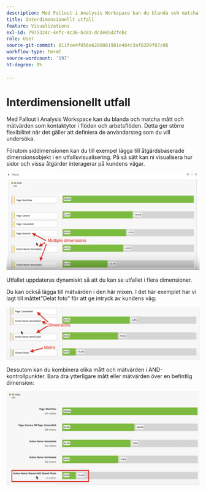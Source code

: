 ```yaml
---
description: Med Fallout i Analysis Workspace kan du blanda och matcha mått och mätvärden som kontaktytor i flöden och arbetsflöden. Detta ger större flexibilitet när det gäller att definiera de användarsteg som du vill undersöka.
title: Interdimensionellt utfall
feature: Visualizations
exl-id: 7975324c-4efc-4c36-bc83-dcde85d2febc
role: User
source-git-commit: 811fce4f056a6280081901e484c3af8209f87c06
workflow-type: tm+mt
source-wordcount: '197'
ht-degree: 0%

---
```


# Interdimensionellt utfall

Med Fallout i Analysis Workspace kan du blanda och matcha mått och mätvärden som kontaktytor i flöden och arbetsflöden. Detta ger större flexibilitet när det gäller att definiera de användarsteg som du vill undersöka.

Förutom siddimensionen kan du till exempel lägga till åtgärdsbaserade dimensionsobjekt i en utfallsvisualisering. På så sätt kan ni visualisera hur sidor och vissa åtgärder interagerar på kundens vägar.

![Vyn Alla besök visar flera dimensioner som kontaktytor.](assets/interdimensional-fallout1.png)

Utfallet uppdateras dynamiskt så att du kan se utfallet i flera dimensioner.

Du kan också lägga till mätvärden i den här mixen. I det här exemplet har vi lagt till måttet&quot;Delat foto&quot; för att ge intryck av kundens väg:

![Vyn Alla besök visar det tillagda måttet: Delat foto.](assets/interdimensional-fallout2.png)

Dessutom kan du kombinera olika mått och mätvärden i AND-kontrollpunkter. Bara dra ytterligare mått eller mätvärden över en befintlig dimension:

![Vyn Alla besök visar det tillagda åtgärdsnamnet: Mått för delat och delat foto.](assets/interdimensional-fallout3.png)

